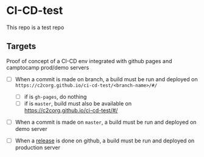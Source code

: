# CI-CD-test
This repo is a test repo

## Targets

Proof of concept of a CI-CD env integrated with github pages and camptocamp prod/demo servers

* [ ] When a commit is made on <branch-name> branch, a build must be run and deployed on `https://c2corg.github.io/ci-cd-test/<branch-name>/#/`
  * [ ] if <branch-name> is `gh-pages`, do nothing
  * [ ] if <branch-name> is `master`, build must also be available on https://c2corg.github.io/ci-cd-test/#/
* [ ] When a commit is made on `master`, a build must be run and deployed on demo server
* [ ] When a [release](https://github.com/c2corg/CI-CD-test/releases) is done on github, a build must be run and deployed on production server 



